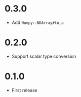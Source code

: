 # 0.3.0

* Add `Numpy::NDArray#to_a`

# 0.2.0

* Support scalar type conversion

# 0.1.0

* First release
